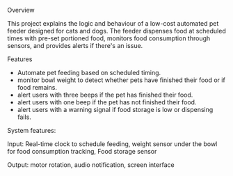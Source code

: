 Overview

This project explains the logic and behaviour of a low-cost automated pet feeder designed for cats and dogs. The feeder dispenses food at scheduled times with pre-set portioned food, monitors food consumption through sensors, and provides alerts if there's an issue. 

Features

- Automate pet feeding based on scheduled timing.
- monitor bowl weight to detect whether pets have finished their food or if food remains.
- alert users with three beeps if the pet has finished their food. 
- alert users with one beep if the pet has not finished their food.
- alert users with a warning signal if food storage is low or dispensing fails.

System features:

Input: 
       Real-time clock to schedule feeding, weight sensor under the bowl for food consumption tracking, Food storage sensor 

Output:
       motor rotation, audio notification, screen interface 
       
